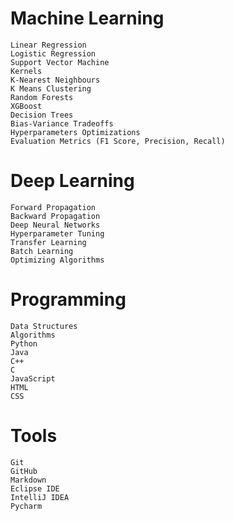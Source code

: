 # Machine Learning
```
Linear Regression
Logistic Regression
Support Vector Machine
Kernels
K-Nearest Neighbours
K Means Clustering
Random Forests
XGBoost
Decision Trees
Bias-Variance Tradeoffs
Hyperparameters Optimizations
Evaluation Metrics (F1 Score, Precision, Recall)
```

# Deep Learning 
```
Forward Propagation
Backward Propagation
Deep Neural Networks
Hyperparameter Tuning
Transfer Learning
Batch Learning
Optimizing Algorithms 
```
# Programming

```
Data Structures
Algorithms
Python
Java
C++
C
JavaScript
HTML
CSS

```
# Tools

```
Git
GitHub
Markdown 
Eclipse IDE
IntelliJ IDEA
Pycharm
```
